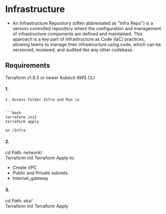 # Infrastructure

  - An Infrastructure Repository (often abbreviated as "Infra Repo") is a version-controlled repository where the configuration and management of infrastructure components are defined and maintained. This approach is a key part of Infrastructure as Code (IaC) practices, allowing teams to manage their infrastructure using code, which can be versioned, reviewed, and audited like any other codebase.

## Requirements
  Terraform v1.9.3 or newer
  Kubectl
  AWS CLI



#### 1.
    
    1. Access folder Infra and Run \n


    ```bash
    terraform init 
    terraform apply 
    
    on /Infra



#### 2.
cd Path: *network/*  
Terraform init
Terraform Apply to:
 - Create VPC 
 - Public and Private subnets
 - Internet_gateway

#### 3.
cd Path: *eks/*  
Terraform init
Terraform Apply
